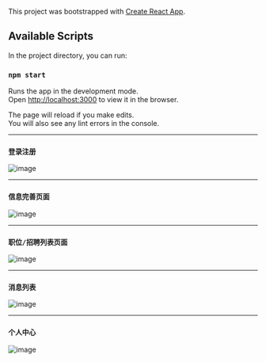 This project was bootstrapped with [Create React App](https://github.com/facebook/create-react-app).

## Available Scripts

In the project directory, you can run:

### `npm start`

Runs the app in the development mode.<br>
Open [http://localhost:3000](http://localhost:3000) to view it in the browser.

The page will reload if you make edits.<br>
You will also see any lint errors in the console.

-----

### `登录注册`

![image](https://github.com/ihikki/boss/blob/master/showimg/%E7%99%BB%E5%BD%95%E6%B3%A8%E5%86%8C%20.png)

-----

### `信息完善页面`

![image](https://github.com/ihikki/boss/blob/master/showimg/%E4%BF%A1%E6%81%AF%E5%AE%8C%E5%96%84%E9%A1%B5%E9%9D%A2.png)

-----

### `职位/招聘列表页面`

![image](https://github.com/ihikki/boss/blob/master/showimg/%E7%89%9B%E4%BA%BA%E5%88%97%E8%A1%A8.png)

-----

### `消息列表`

![image](https://github.com/ihikki/boss/blob/master/showimg/%E6%B6%88%E6%81%AF%E5%88%97%E8%A1%A8.png)

-----

### `个人中心`

![image](https://github.com/ihikki/boss/blob/master/showimg/%E4%B8%AA%E4%BA%BA%E4%B8%AD%E5%BF%83.png)
